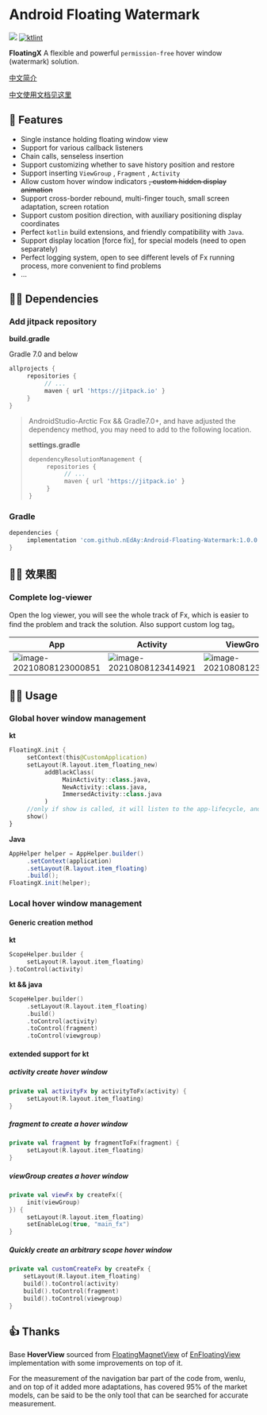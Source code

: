 # Android Floating Watermark

[![](https://jitpack.io/v/nEdAy/Android-Floating-Watermark.svg)](https://jitpack.io/#nEdAy/Android-Floating-Watermark)  [![ktlint](https://img.shields.io/badge/code%20style-%E2%9D%A4-FF4081.svg)](https://ktlint.github.io/) 

**FloatingX** A flexible and powerful ``permission-free`` hover window (watermark) solution.

[中文简介](https://github.com/nEdAy/Android-Floating-Watermark/README.md)

[中文使用文档见这里](https://cskf7l0wab.feishu.cn/wiki/wikcnLLBCe3fIDUTAzrEg754tzc)

## 👏 Features 

- Single instance holding floating window view
- Support for various callback listeners
- Chain calls, senseless insertion
- Support customizing whether to save history position and restore
- Support inserting `ViewGroup` , `Fragment` , `Activity`
- Allow custom hover window indicators ~~, custom hidden display animation~~
- Support cross-border rebound, multi-finger touch, small screen adaptation, screen rotation
- Support custom position direction, with auxiliary positioning display coordinates
- Perfect `kotlin` build extensions, and friendly compatibility with `Java`.
- Support display location [force fix], for special models (need to open separately)
- Perfect logging system, open to see different levels of Fx running process, more convenient to find problems
- ...

## 👨‍💻‍ Dependencies

### Add jitpack repository

**build.gradle**

Gradle 7.0 and below

```groovy
allprojects {
     repositories {
          // ...
          maven { url 'https://jitpack.io' }
     }
}
```

> AndroidStudio-Arctic Fox && Gradle7.0+, and have adjusted the dependency method, you may need to add to the following location.
>
> **settings.gradle**
>
> ```groovy
> dependencyResolutionManagement {
>      repositories {
>           // ...
>           maven { url 'https://jitpack.io' }
>      }
> }
> ```

### Gradle

```groovy
dependencies {
     implementation 'com.github.nEdAy:Android-Floating-Watermark:1.0.0'
}
```


## 🏄‍♀️ 效果图

### Complete log-viewer

Open the log viewer, you will see the whole track of Fx, which is easier to find the problem and track the solution. Also support custom log tag。



| App                                                          | Activity                                                     | ViewGroup                                                    |
| ------------------------------------------------------------ | ------------------------------------------------------------ | ------------------------------------------------------------ |
| ![image-20210808123000851](https://tva1.sinaimg.cn/large/008i3skNly1gwgtxtbx5aj31160s8444.jpg) | ![image-20210808123414921](https://tva1.sinaimg.cn/large/008i3skNly1gwgtxu2pkyj313o0r4jwk.jpg) | ![image-20210808123553402](https://tva1.sinaimg.cn/large/008i3skNly1gwgtxunhmwj311y0jctc8.jpg) |



## 👨‍🔧‍ Usage

### Global hover window management

**kt**

```kotlin
FloatingX.init {
     setContext(this@CustomApplication)
     setLayout(R.layout.item_floating_new)
          addBlackClass(
               MainActivity::class.java,
               NewActivity::class.java,
               ImmersedActivity::class.java
          )
     //only if show is called, it will listen to the app-lifecycle, and then it will be inserted into the activity automatically
     show()
}
````

**Java**

``` java
AppHelper helper = AppHelper.builder()
     .setContext(application)
     .setLayout(R.layout.item_floating)
     .build();
FloatingX.init(helper);
```


### Local hover window management

#### Generic creation method

**kt**

```kotlin
ScopeHelper.builder {
     setLayout(R.layout.item_floating)
}.toControl(activity)
```

**kt && java**

```kotlin
ScopeHelper.builder()
     .setLayout(R.layout.item_floating)
     .build()
     .toControl(activity)
     .toControl(fragment)
     .toControl(viewgroup)
```

#### extended support for kt

##### activity create hover window

```kotlin
private val activityFx by activityToFx(activity) {
     setLayout(R.layout.item_floating)
}
```

##### fragment to create a hover window

```kotlin
private val fragment by fragmentToFx(fragment) {
     setLayout(R.layout.item_floating)
}
```

##### viewGroup creates a hover window

```kotlin
private val viewFx by createFx({
     init(viewGroup)
}) {
     setLayout(R.layout.item_floating)
     setEnableLog(true, "main_fx")
}
```

##### Quickly create an arbitrary scope hover window

```kotlin
private val customCreateFx by createFx {
    setLayout(R.layout.item_floating)
    build().toControl(activity)
    build().toControl(fragment)
    build().toControl(viewgroup)
}
```

## 👍 Thanks

Base **HoverView** sourced from [FloatingMagnetView](https://github.com/leotyndale/EnFloatingView) of [EnFloatingView](EnFloatingView/blob/master/floatingview/src/main/java/com/imuxuan/floatingview/FloatingMagnetView.java) implementation with some improvements on top of it.

For the measurement of the navigation bar part of the code from, wenlu, and on top of it added more adaptations, has covered 95% of the market models, can be said to be the only tool that can be searched for accurate measurement.

